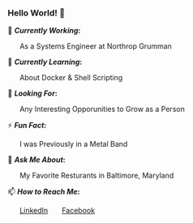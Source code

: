 ### Hello World! 👋


🔭 **_Currently Working_:** 

 &nbsp;&nbsp;&nbsp;&nbsp;&nbsp; 
 As a Systems Engineer at Northrop Grumman


🌱 **_Currently Learning_:** 

&nbsp;&nbsp;&nbsp;&nbsp;&nbsp; 
About Docker & Shell Scripting


🤔 **_Looking For_:** 

&nbsp;&nbsp;&nbsp;&nbsp;&nbsp; 
Any Interesting Opporunities to Grow as a Person


⚡ **_Fun Fact_:** 

&nbsp;&nbsp;&nbsp;&nbsp;&nbsp; 
I was Previously in a Metal Band


💬 **_Ask Me About_:** 

&nbsp;&nbsp;&nbsp;&nbsp;&nbsp; 
My Favorite Resturants in Baltimore, Maryland


📫 **_How to Reach Me_:** 

&nbsp;&nbsp;&nbsp;&nbsp;&nbsp; 
[LinkedIn](https://www.linkedin.com/in/justin-simmons-75736689/) 
&nbsp;&nbsp;&nbsp;&nbsp;&nbsp; 
[Facebook](https://www.facebook.com/jmoneydopeboi)


<!--
**doyoupaytheone/doyoupaytheone** is a ✨ _special_ ✨ repository because its `README.md` (this file) appears on your GitHub profile.

Here are some ideas to get you started:

- 🔭 I’m currently working on ...
- 🌱 I’m currently learning ...
- 👯 I’m looking to collaborate on ...
- 🤔 I’m looking for help with ...
- 💬 Ask me about ...
- 📫 How to reach me: ...
- 😄 Pronouns: ...
- ⚡ Fun fact: ...
-->
